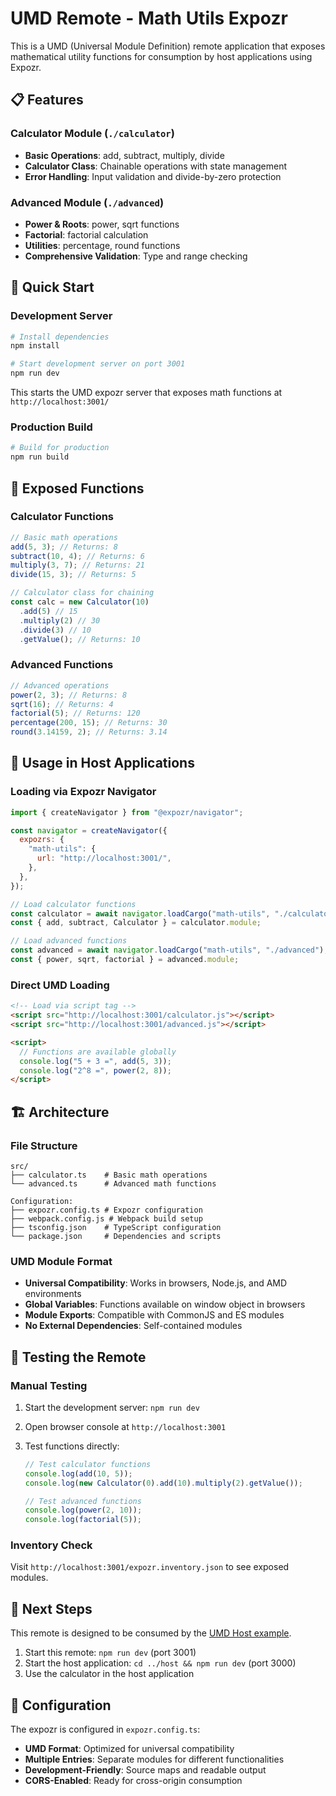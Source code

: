 # UMD Remote - Math Utils Expozr

This is a UMD (Universal Module Definition) remote application that exposes mathematical utility functions for consumption by host applications using Expozr.

## 📋 Features

### Calculator Module (`./calculator`)

- **Basic Operations**: add, subtract, multiply, divide
- **Calculator Class**: Chainable operations with state management
- **Error Handling**: Input validation and divide-by-zero protection

### Advanced Module (`./advanced`)

- **Power & Roots**: power, sqrt functions
- **Factorial**: factorial calculation
- **Utilities**: percentage, round functions
- **Comprehensive Validation**: Type and range checking

## 🚀 Quick Start

### Development Server

```bash
# Install dependencies
npm install

# Start development server on port 3001
npm run dev
```

This starts the UMD expozr server that exposes math functions at `http://localhost:3001/`

### Production Build

```bash
# Build for production
npm run build
```

## 📡 Exposed Functions

### Calculator Functions

```javascript
// Basic math operations
add(5, 3); // Returns: 8
subtract(10, 4); // Returns: 6
multiply(3, 7); // Returns: 21
divide(15, 3); // Returns: 5

// Calculator class for chaining
const calc = new Calculator(10)
  .add(5) // 15
  .multiply(2) // 30
  .divide(3) // 10
  .getValue(); // Returns: 10
```

### Advanced Functions

```javascript
// Advanced operations
power(2, 3); // Returns: 8
sqrt(16); // Returns: 4
factorial(5); // Returns: 120
percentage(200, 15); // Returns: 30
round(3.14159, 2); // Returns: 3.14
```

## 🔗 Usage in Host Applications

### Loading via Expozr Navigator

```javascript
import { createNavigator } from "@expozr/navigator";

const navigator = createNavigator({
  expozrs: {
    "math-utils": {
      url: "http://localhost:3001/",
    },
  },
});

// Load calculator functions
const calculator = await navigator.loadCargo("math-utils", "./calculator");
const { add, subtract, Calculator } = calculator.module;

// Load advanced functions
const advanced = await navigator.loadCargo("math-utils", "./advanced");
const { power, sqrt, factorial } = advanced.module;
```

### Direct UMD Loading

```html
<!-- Load via script tag -->
<script src="http://localhost:3001/calculator.js"></script>
<script src="http://localhost:3001/advanced.js"></script>

<script>
  // Functions are available globally
  console.log("5 + 3 =", add(5, 3));
  console.log("2^8 =", power(2, 8));
</script>
```

## 🏗️ Architecture

### File Structure

```
src/
├── calculator.ts    # Basic math operations
└── advanced.ts      # Advanced math functions

Configuration:
├── expozr.config.ts # Expozr configuration
├── webpack.config.js # Webpack build setup
├── tsconfig.json    # TypeScript configuration
└── package.json     # Dependencies and scripts
```

### UMD Module Format

- **Universal Compatibility**: Works in browsers, Node.js, and AMD environments
- **Global Variables**: Functions available on window object in browsers
- **Module Exports**: Compatible with CommonJS and ES modules
- **No External Dependencies**: Self-contained modules

## 🧪 Testing the Remote

### Manual Testing

1. Start the development server: `npm run dev`
2. Open browser console at `http://localhost:3001`
3. Test functions directly:

   ```javascript
   // Test calculator functions
   console.log(add(10, 5));
   console.log(new Calculator(0).add(10).multiply(2).getValue());

   // Test advanced functions
   console.log(power(2, 10));
   console.log(factorial(5));
   ```

### Inventory Check

Visit `http://localhost:3001/expozr.inventory.json` to see exposed modules.

## 🎯 Next Steps

This remote is designed to be consumed by the [UMD Host example](../host/README.md).

1. Start this remote: `npm run dev` (port 3001)
2. Start the host application: `cd ../host && npm run dev` (port 3000)
3. Use the calculator in the host application

## 🔧 Configuration

The expozr is configured in `expozr.config.ts`:

- **UMD Format**: Optimized for universal compatibility
- **Multiple Entries**: Separate modules for different functionalities
- **Development-Friendly**: Source maps and readable output
- **CORS-Enabled**: Ready for cross-origin consumption
